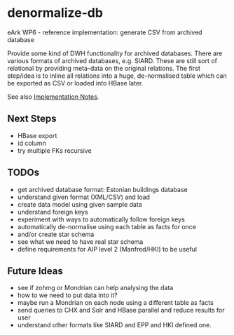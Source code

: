 denormalize-db
==============

eArk WP6 - reference implementation: generate CSV from archived database

Provide some kind of DWH functionality for archived databases. There are
various formats of archived databases, e.g. SIARD. These are still sort
of relational by providing meta-data on the original relations.
The first step/idea is to inline all relations into a huge, de-normalised
table which can be exported as CSV or loaded into HBase later.

See also [Implementation Notes](Notes.md).

Next Steps
----------
- HBase export
- id column
- try multiple FKs recursive

TODOs
-----
- get archived database format: Estonian buildings database
- understand given format (XML/CSV) and load
- create data model using given sample data
- understand foreign keys 
- experiment with ways to automatically follow foreign keys
- automatically de-normalise using each table as facts for once
- and/or create star schema
- see what we need to have real star schema
- define requirements for AIP level 2 (Manfred/HKI) to be useful

Future Ideas
------------
- see if zohmg or Mondrian can help analysing the data
- how to we need to put data into it?
- maybe run a Mondrian on each node using a different table as facts
- send queries to CHX and Solr and HBase parallel and reduce results for user
- understand other formats like SIARD and EPP and HKI defined one.

